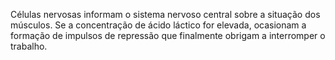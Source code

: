 Células nervosas informam o sistema nervoso central sobre a situação dos músculos. Se a concentração de ácido láctico for elevada, ocasionam a formação de impulsos de repressão que finalmente obrigam a interromper o trabalho.